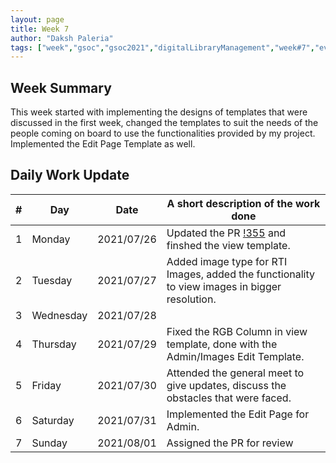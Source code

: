 ```yaml
---
layout: page
title: Week 7
author: "Daksh Paleria"
tags: ["week","gsoc","gsoc2021","digitalLibraryManagement","week#7","eval#2"]
---
```


## Week Summary
This week started with implementing the designs of templates that were discussed in the first week, changed the templates to suit the needs of the people coming on board to use the functionalities provided by my project. Implemented the Edit Page Template as well.

## Daily Work Update

|\#|Day|Date|A short description of the work done|  
|---	|---	|---	|---	|  
|1   	| Monday 	|   2021/07/26	| Updated the PR [!355](https://gitlab.com/cdli/framework/-/merge_requests/355) and finshed the view template. |  
|2   	| Tuesday  	|   2021/07/27	| Added image type for RTI Images, added the functionality to view images in bigger resolution.	|  
|3   	| Wednesday  	|  2021/07/28 	|  |  
|4   	| Thursday  	|   2021/07/29	| Fixed the RGB Column in view template, done with the Admin/Images Edit Template. |  
|5   	| Friday  	|   2021/07/30	| Attended the general meet to give updates, discuss the obstacles that were faced. |  
|6   	| Saturday  	|   2021/07/31	| Implemented the Edit Page for Admin.	|  
|7   	| Sunday  	|   2021/08/01	| Assigned the PR for review |  
